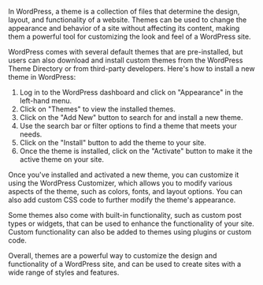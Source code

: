 In WordPress, a theme is a collection of files that determine the design, layout, and functionality of a website. Themes can be used to change the appearance and behavior of a site without affecting its content, making them a powerful tool for customizing the look and feel of a WordPress site.

WordPress comes with several default themes that are pre-installed, but users can also download and install custom themes from the WordPress Theme Directory or from third-party developers. Here's how to install a new theme in WordPress:

1. Log in to the WordPress dashboard and click on "Appearance" in the left-hand menu.
2. Click on "Themes" to view the installed themes.
3. Click on the "Add New" button to search for and install a new theme.
4. Use the search bar or filter options to find a theme that meets your needs.
5. Click on the "Install" button to add the theme to your site.
6. Once the theme is installed, click on the "Activate" button to make it the active theme on your site.

Once you've installed and activated a new theme, you can customize it using the WordPress Customizer, which allows you to modify various aspects of the theme, such as colors, fonts, and layout options. You can also add custom CSS code to further modify the theme's appearance.

Some themes also come with built-in functionality, such as custom post types or widgets, that can be used to enhance the functionality of your site. Custom functionality can also be added to themes using plugins or custom code.

Overall, themes are a powerful way to customize the design and functionality of a WordPress site, and can be used to create sites with a wide range of styles and features.